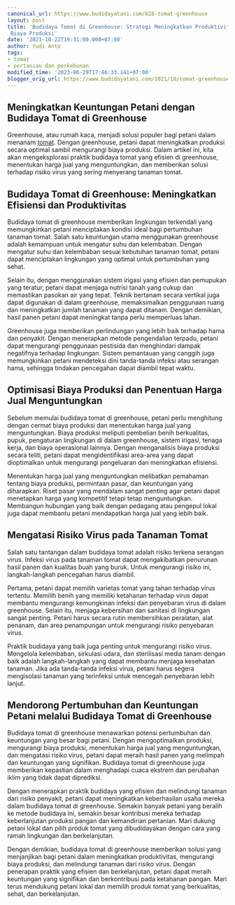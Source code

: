 ```yaml
---
canonical_url: https://www.budidayatani.com/628-tomat-greenhouse
layout: post
title: 'Budidaya Tomat di Greenhouse: Strategi Meningkatkan Produktivitas dan Mengurangi
 Biaya Produksi'
date: '2021-10-22T19:31:00.000+07:00'
author: Yudi Anto
tags:
- tomat
- pertanian dan perkebunan
modified_time: '2023-06-29T17:46:33.141+07:00'
blogger_orig_url: https://www.budidayatani.com/2021/10/tomat-greenhouse-vs-non-greenhouse.html
---
```


## Meningkatkan Keuntungan Petani dengan Budidaya Tomat di Greenhouse

Greenhouse, atau rumah kaca, menjadi solusi populer bagi petani dalam menanam [tomat](https://www.budidayatani.com/search/label/tomat). Dengan greenhouse, petani dapat meningkatkan produksi secara optimal sambil mengurangi biaya produksi. Dalam artikel ini, kita akan mengeksplorasi praktik budidaya tomat yang efisien di greenhouse, menentukan harga jual yang menguntungkan, dan memberikan solusi terhadap risiko virus yang sering menyerang tanaman tomat.

## Budidaya Tomat di Greenhouse: Meningkatkan Efisiensi dan Produktivitas

Budidaya tomat di greenhouse memberikan lingkungan terkendali yang memungkinkan petani menciptakan kondisi ideal bagi pertumbuhan tanaman tomat. Salah satu keuntungan utama menggunakan greenhouse adalah kemampuan untuk mengatur suhu dan kelembaban. Dengan mengatur suhu dan kelembaban sesuai kebutuhan tanaman tomat, petani dapat menciptakan lingkungan yang optimal untuk pertumbuhan yang sehat.

Selain itu, dengan menggunakan sistem irigasi yang efisien dan pemupukan yang teratur, petani dapat menjaga nutrisi tanah yang cukup dan memastikan pasokan air yang tepat. Teknik bertanam secara vertikal juga dapat digunakan di dalam greenhouse, memaksimalkan penggunaan ruang dan meningkatkan jumlah tanaman yang dapat ditanam. Dengan demikian, hasil panen petani dapat meningkat tanpa perlu memperluas lahan.

Greenhouse juga memberikan perlindungan yang lebih baik terhadap hama dan penyakit. Dengan menerapkan metode pengendalian terpadu, petani dapat mengurangi penggunaan pestisida dan menghindari dampak negatifnya terhadap lingkungan. Sistem pemantauan yang canggih juga memungkinkan petani mendeteksi dini tanda-tanda infeksi atau serangan hama, sehingga tindakan pencegahan dapat diambil tepat waktu.

## Optimisasi Biaya Produksi dan Penentuan Harga Jual Menguntungkan

Sebelum memulai budidaya tomat di greenhouse, petani perlu menghitung dengan cermat biaya produksi dan menentukan harga jual yang menguntungkan. Biaya produksi meliputi pembelian benih berkualitas, pupuk, pengaturan lingkungan di dalam greenhouse, sistem irigasi, tenaga kerja, dan biaya operasional lainnya. Dengan menganalisis biaya produksi secara teliti, petani dapat mengidentifikasi area-area yang dapat dioptimalkan untuk mengurangi pengeluaran dan meningkatkan efisiensi.

Menentukan harga jual yang menguntungkan melibatkan pemahaman tentang biaya produksi, permintaan pasar, dan keuntungan yang diharapkan. Riset pasar yang mendalam sangat penting agar petani dapat menetapkan harga yang kompetitif tetapi tetap menguntungkan. Membangun hubungan yang baik dengan pedagang atau pengepul lokal juga dapat membantu petani mendapatkan harga jual yang lebih baik.

## Mengatasi Risiko Virus pada Tanaman Tomat

Salah satu tantangan dalam budidaya tomat adalah risiko terkena serangan virus. Infeksi virus pada tanaman tomat dapat mengakibatkan penurunan hasil panen dan kualitas buah yang buruk. Untuk mengurangi risiko ini, langkah-langkah pencegahan harus diambil.

Pertama, petani dapat memilih varietas tomat yang tahan terhadap virus tertentu. Memilih benih yang memiliki ketahanan terhadap virus dapat membantu mengurangi kemungkinan infeksi dan penyebaran virus di dalam greenhouse. Selain itu, menjaga kebersihan dan sanitasi di lingkungan sangat penting. Petani harus secara rutin membersihkan peralatan, alat penanam, dan area penampungan untuk mengurangi risiko penyebaran virus.

Praktik budidaya yang baik juga penting untuk mengurangi risiko virus. Mengelola kelembaban, sirkulasi udara, dan sterilisasi media tanam dengan baik adalah langkah-langkah yang dapat membantu menjaga kesehatan tanaman. Jika ada tanda-tanda infeksi virus, petani harus segera mengisolasi tanaman yang terinfeksi untuk mencegah penyebaran lebih lanjut.

## Mendorong Pertumbuhan dan Keuntungan Petani melalui Budidaya Tomat di Greenhouse

Budidaya tomat di greenhouse menawarkan potensi pertumbuhan dan keuntungan yang besar bagi petani. Dengan mengoptimalkan produksi, mengurangi biaya produksi, menentukan harga jual yang menguntungkan, dan mengatasi risiko virus, petani dapat meraih hasil panen yang melimpah dan keuntungan yang signifikan. Budidaya tomat di greenhouse juga memberikan kepastian dalam menghadapi cuaca ekstrem dan perubahan iklim yang tidak dapat diprediksi.

Dengan menerapkan praktik budidaya yang efisien dan melindungi tanaman dari risiko penyakit, petani dapat meningkatkan keberhasilan usaha mereka dalam budidaya tomat di greenhouse. Semakin banyak petani yang beralih ke metode budidaya ini, semakin besar kontribusi mereka terhadap keberlanjutan produksi pangan dan kemandirian pertanian. Mari dukung petani lokal dan pilih produk tomat yang dibudidayakan dengan cara yang ramah lingkungan dan berkelanjutan.

Dengan demikian, budidaya tomat di greenhouse memberikan solusi yang menjanjikan bagi petani dalam meningkatkan produktivitas, mengurangi biaya produksi, dan melindungi tanaman dari risiko virus. Dengan penerapan praktik yang efisien dan berkelanjutan, petani dapat meraih keuntungan yang signifikan dan berkontribusi pada ketahanan pangan. Mari terus mendukung petani lokal dan memilih produk tomat yang berkualitas, sehat, dan berkelanjutan.

